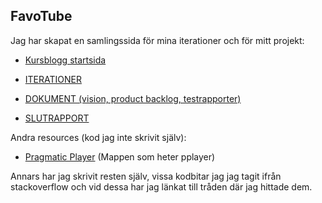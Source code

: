 
## FavoTube

Jag har skapat en samlingssida för mina iterationer och för mitt projekt:


* [Kursblogg startsida](http://mn22nw.github.io/KursBloggIMP/)

* [ITERATIONER](http://mn22nw.github.io/KursBloggIMP/pages/iterationer.html)

* [DOKUMENT (vision, product backlog, testrapporter)](http://mn22nw.github.io/KursBloggIMP/pages/documents.html#mainBlog)

* [SLUTRAPPORT](http://mn22nw.github.io/KursBloggIMP/pdf/slutrapport.pdf)


Andra resources (kod jag inte skrivit själv):

* [Pragmatic Player](http://demo.dsheiko.com/pplayer/)
(Mappen som heter pplayer)

Annars har jag skrivit resten själv, vissa kodbitar jag jag tagit ifrån stackoverflow och vid dessa har jag länkat till tråden där jag hittade dem.

